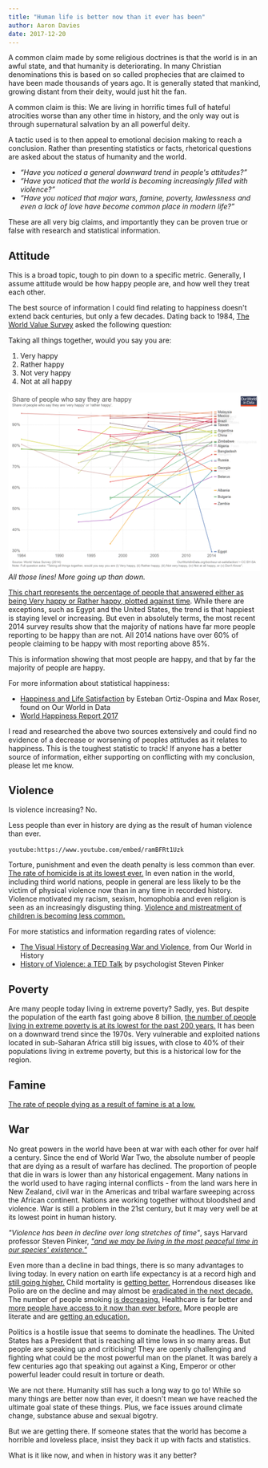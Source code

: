 ```yaml
---
title: "Human life is better now than it ever has been"
author: Aaron Davies
date: 2017-12-20
---
```


A common claim made by some religious doctrines is that the world is in an awful state, and that humanity is deteriorating. In many Christian denominations this is based on so called prophecies that are claimed to have been made thousands of years ago. It is generally stated that mankind, growing distant from their deity, would just hit the fan.

A common claim is this: We are living in horrific times full of hateful atrocities worse than any other time in history, and the only way out is through supernatural salvation by an all powerful deity.

A tactic used is to then appeal to emotional decision making to reach a conclusion. Rather than presenting statistics or facts, rhetorical questions are asked about the status of humanity and the world.

* _“Have you noticed a general downward trend in people's attitudes?”_
* _“Have you noticed that the world is becoming increasingly filled with violence?”_
* _“Have you noticed that major wars, famine, poverty, lawlessness and even a lack of love have become common place in modern life?”_

These are all very big claims, and importantly they can be proven true or false with research and statistical information.

## Attitude

This is a broad topic, tough to pin down to a specific metric. Generally, I assume attitude would be how happy people are, and how well they treat each other.

The best source of information I could find relating to happiness doesn't extend back centuries, but only a few decades. Dating back to 1984, [The World Value Survey](http://www.worldvaluessurvey.org/wvs.jsp) asked the following question:

Taking all things together, would you say you are:

1. Very happy
2. Rather happy
3. Not very happy
4. Not at all happy

[![All those lines! More going up than down.](/media/images/blog/share-of-people-who-say-they-are-happy.png)](/media/images/blog/share-of-people-who-say-they-are-happy.png)
_All those lines! More going up than down._

[This chart represents the percentage of people that answered either as being Very happy or Rather happy, plotted against time](https://ourworldindata.org/grapher/share-of-people-who-say-they-are-happy?country=ALB+DZA+AND+ARG+ARM+AUS+AZE+BHR+BGD+BLR+BIH+BRA+BGR+BFA+CAN+CHL+CHN+COL+HRV+EGY+FRA+GEO+DEU+HUN+IND+IRQ+JPN+MYS+MEX+PER+POL+RUS+SGP+SWE+CHE+TWN+THA+UKR+USA+URY+ZMB+ZWE+CYP+CZE+DOM+ECU+SLV+EST+ETH+FIN+GHA+GTM+HKG+IDN+IRN+ISR+ITA+JOR+KAZ+KWT+KGZ+LVA+LBN+LBY+LTU+MKD+MLI+MDA+MNE+MAR+NLD+NZL+NGA+NOR+PAK+PSE+PHL+PRI+QAT+ROU+RWA+SAU+OWID_SRM+SRB+SVK+SVN+ZAF+KOR+ESP+TZA+TTO+TUN+TUR+UGA+GBR+UZB+VEN+VNM+YEM). While there are exceptions, such as Egypt and the United States, the trend is that happiest is staying level or increasing. But even in absolutely terms, the most recent 2014 survey results show that the majority of nations have far more people reporting to be happy than are not. All 2014 nations have over 60% of people claiming to be happy with most reporting above 85%.

This is information showing that most people are happy, and that by far the majority of people are happy.

For more information about statistical happiness:

* [Happiness and Life Satisfaction](https://ourworldindata.org/happiness-and-life-satisfaction/) by Esteban Ortiz-Ospina and Max Roser, found on Our World in Data
* [World Happiness Report 2017](http://worldhappiness.report/ed/2017/)

I read and researched the above two sources extensively and could find no evidence of a decrease or worsening of peoples attitudes as it relates to happiness. This is the toughest statistic to track! If anyone has a better source of information, either supporting on conflicting with my conclusion, please let me know.

## Violence

Is violence increasing? No.

Less people than ever in history are dying as the result of human violence than ever.

`youtube:https://www.youtube.com/embed/ramBFRt1Uzk`

Torture, punishment and even the death penalty is less common than ever. [The rate of homicide is at its lowest ever.](https://ourworldindata.org/homicides/) In even nation in the world, including third world nations, people in general are less likely to be the victim of physical violence now than in any time in recorded history. Violence motivated my racism, sexism, homophobia and even religion is seen as an increasingly disgusting thing. [Violence and mistreatment of children is becoming less common.](https://ourworldindata.org/violence-against-rights-for-children/)

For more statistics and information regarding rates of violence:

* [The Visual History of Decreasing War and Violence](https://ourworldindata.org/slides/war-and-violence/#/title-slide), from Our World in History
* [History of Violence: a TED Talk](https://www.youtube.com/watch?v=sjT4HlNJNgI) by psychologist Steven Pinker

## Poverty

Are many people today living in extreme poverty? Sadly, yes. But despite the population of the earth fast going above 8 billion, [the number of people living in extreme poverty is at its lowest for the past 200 years.](https://ourworldindata.org/extreme-poverty/) It has been on a downward trend since the 1970s. Very vulnerable and exploited nations located in sub-Saharan Africa still big issues, with close to 40% of their populations living in extreme poverty, but this is a historical low for the region.

## Famine

[The rate of people dying as a result of famine is at a low.](https://ourworldindata.org/famines/)

## War

No great powers in the world have been at war with each other for over half a century. Since the end of World War Two, the absolute number of people that are dying as a result of warfare has declined. The proportion of people that die in wars is lower than any historical engagement. Many nations in the world used to have raging internal conflicts - from the land wars here in New Zealand, civil war in the Americas and tribal warfare sweeping across the African continent. Nations are working together without bloodshed and violence. War is still a problem in the 21st century, but it may very well be at its lowest point in human history.

_"Violence has been in decline over long stretches of time"_, says Harvard professor Steven Pinker, [_"and we may be living in the most peaceful time in our species' existence."_](https://ourworldindata.org/slides/war-and-violence/#/5)

Even more than a decline in bad things, there is so many advantages to living today. In every nation on earth life expectancy is at a record high and [still going higher.](https://ourworldindata.org/life-expectancy/) Child mortality is [getting better.](https://ourworldindata.org/child-mortality/) Horrendous diseases like Polio are on the decline and may almost be [eradicated in the next decade.](https://ourworldindata.org/polio/) The number of people smoking [is decreasing.](https://ourworldindata.org/smoking/) Healthcare is far better and [more people have access to it now than ever before.](https://ourworldindata.org/financing-healthcare/) More people are literate and are [getting an education.](https://ourworldindata.org/global-rise-of-education)

Politics is a hostile issue that seems to dominate the headlines. The United States has a President that is reaching all time lows in so many areas. But people are speaking up and criticising! They are openly challenging and fighting what could be the most powerful man on the planet. It was barely a few centuries ago that speaking out against a King, Emperor or other powerful leader could result in torture or death.

We are not there. Humanity still has such a long way to go to! While so many things are better now than ever, it doesn't mean we have reached the ultimate goal state of these things. Plus, we face issues around climate change, substance abuse and sexual bigotry.

But we are getting there. If someone states that the world has become a horrible and loveless place, insist they back it up with facts and statistics.

What is it like now, and when in history was it any better?
